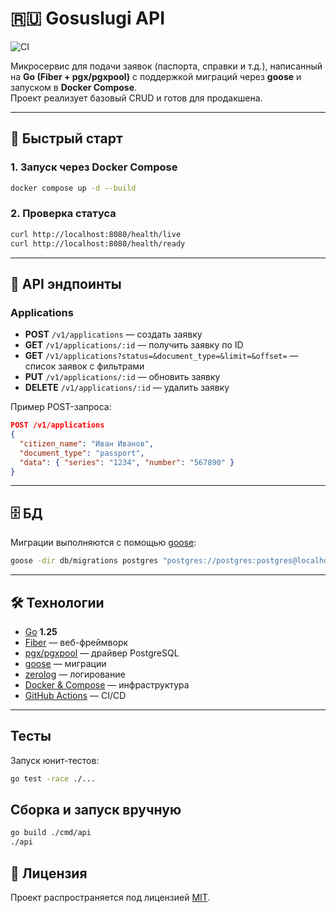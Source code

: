 # 🇷🇺 Gosuslugi API

![CI](https://github.com/pavel97go/gosuslugi/actions/workflows/ci.yml/badge.svg)

Микросервис для подачи заявок (паспорта, справки и т.д.), написанный на **Go (Fiber + pgx/pgxpool)** с поддержкой миграций через **goose** и запуском в **Docker Compose**.  
Проект реализует базовый CRUD и готов для продакшена.

---

## 🚀 Быстрый старт

### 1. Запуск через Docker Compose
```bash
docker compose up -d --build
```

### 2. Проверка статуса
```bash
curl http://localhost:8080/health/live
curl http://localhost:8080/health/ready
```

---

## 📑 API эндпоинты

### Applications
- **POST** `/v1/applications` — создать заявку  
- **GET** `/v1/applications/:id` — получить заявку по ID  
- **GET** `/v1/applications?status=&document_type=&limit=&offset=` — список заявок с фильтрами  
- **PUT** `/v1/applications/:id` — обновить заявку  
- **DELETE** `/v1/applications/:id` — удалить заявку  

Пример POST-запроса:
```json
POST /v1/applications
{
  "citizen_name": "Иван Иванов",
  "document_type": "passport",
  "data": { "series": "1234", "number": "567890" }
}
```

---

## 🗄️ БД

Миграции выполняются с помощью [goose](https://github.com/pressly/goose):

```bash
goose -dir db/migrations postgres "postgres://postgres:postgres@localhost:5432/gosuslugi?sslmode=disable" up
```

---

## 🛠️ Технологии

- [Go](https://go.dev/) **1.25**
- [Fiber](https://gofiber.io/) — веб-фреймворк
- [pgx/pgxpool](https://github.com/jackc/pgx) — драйвер PostgreSQL
- [goose](https://github.com/pressly/goose) — миграции
- [zerolog](https://github.com/rs/zerolog) — логирование
- [Docker & Compose](https://docs.docker.com/) — инфраструктура
- [GitHub Actions](https://docs.github.com/en/actions) — CI/CD

---

##  Тесты
Запуск юнит-тестов:
```bash
go test -race ./...
```

##  Сборка и запуск вручную
```bash
go build ./cmd/api
./api
```

## 📄 Лицензия
Проект распространяется под лицензией [MIT](LICENSE).
